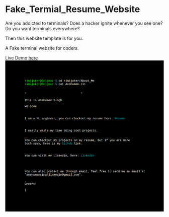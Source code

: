 # Fake_Termial_Resume_Website


Are you addicted to terminals?
Does a hacker ignite whenever you see one?
Do you want terminals everywhere?

Then this website template is for you.

A Fake terminal website for coders.

Live Demo <a href="http://rimijoker.github.io/">here</a>
<img src="Screenshot.png">